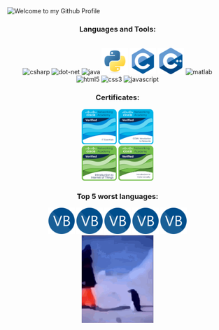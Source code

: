 <img src="https://github.com/BrunnerLivio/brunnerlivio/blob/master/images/welcome.png?raw=true" style="max-width: 100%;" alt="Welcome to my Github Profile" />

<div align="center">
  <h3>Languages and Tools:</h3><br>
  <img src="https://cdn.jsdelivr.net/gh/devicons/devicon/icons/csharp/csharp-original.svg" height="60" alt="csharp"  />
  <img src="https://cdn.jsdelivr.net/gh/devicons/devicon/icons/dot-net/dot-net-original.svg" height="60" alt="dot-net"  />
  <img src="https://cdn.jsdelivr.net/gh/devicons/devicon/icons/java/java-original.svg" height="60" alt="java"  />
  <img src="https://raw.githubusercontent.com/devicons/devicon/master/icons/python/python-original.svg" alt="python" height="60"/>
  <img src="https://raw.githubusercontent.com/devicons/devicon/master/icons/c/c-original.svg" alt="c" height="60"/>
  <img src="https://raw.githubusercontent.com/devicons/devicon/master/icons/cplusplus/cplusplus-original.svg" alt="cplusplus" height="60"/>
  <img src="https://upload.wikimedia.org/wikipedia/commons/2/21/Matlab_Logo.png" alt="matlab" height="60"/>
  <br>
  
  <img src="https://cdn.jsdelivr.net/gh/devicons/devicon/icons/html5/html5-original.svg" height="60" alt="html5"  />
  <img src="https://cdn.jsdelivr.net/gh/devicons/devicon/icons/css3/css3-original.svg" height="60" alt="css3"  />
  <img src="https://cdn.jsdelivr.net/gh/devicons/devicon/icons/javascript/javascript-original.svg" height="60" alt="javascript"  />
 
</div>
<div align="center">
  <h3>Certificates:</h3>
  <a href="https://www.credly.com/badges/777d013a-46b4-47b4-b744-23b76132245d/public_url"><img src="./images/ITE.png" height="80" alt="IT Essentials"></a>
  <a href="https://www.credly.com/badges/31e022e4-d81e-4e6e-bf84-bb7505912f30/public_url"><img src="./images/CCNAITN__1_.png" height="80" alt="CCNA: Introduction to Networks"></a>
  <br>
  <a href="https://www.credly.com/badges/0b231cc3-d4f7-439a-bfb3-aa32c40764df/public_url"><img src="./images/Intro2IoT.png" height="80" alt="Introduction to IoT"></a>
  <a href="https://www.credly.com/badges/cfebd2c4-9717-438a-bf61-a1647a5368fb/public_url"><img src="./images/I2CS__1_.png" height="80" alt="Introduction to Cybersecurity"></a>
</div>

<div align="center">
  <h3>Top 5 worst languages:</h3>
  <img src='./images/VB.NET_Logo.svg' height="60">
  <img src='./images/VB.NET_Logo.svg' height="60">
  <img src='./images/VB.NET_Logo.svg' height="60">
  <img src='./images/VB.NET_Logo.svg' height="60">
  <img src='./images/VB.NET_Logo.svg' height="60">
</div>
<div align="center">
  <img align="center" src="./IMG_2171.gif" height="200"/>
</div>

